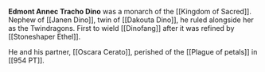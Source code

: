 **Edmont Annec Tracho Dino** was a monarch of the [[Kingdom of Sacred]]. Nephew of [[Janen Dino]], twin of [[Dakouta Dino]], he ruled alongside her as the Twindragons. First to wield [[Dinofang]] after it was refined by [[Stoneshaper Ethel]].

He and his partner, [[Oscara Cerato]], perished of the [[Plague of petals]] in [[954 PT]].